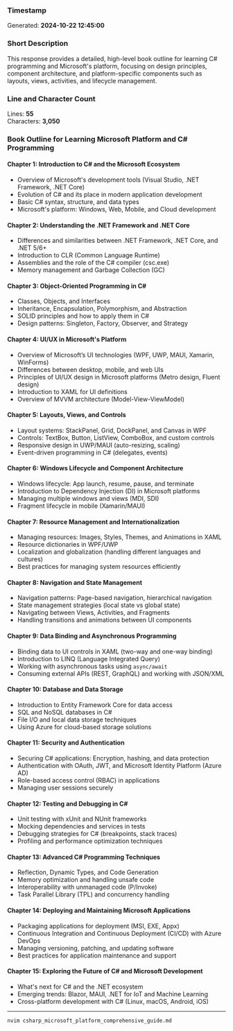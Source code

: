 ### Timestamp
Generated: **2024-10-22 12:45:00**

### Short Description
This response provides a detailed, high-level book outline for learning C# programming and Microsoft's platform, focusing on design principles, component architecture, and platform-specific components such as layouts, views, activities, and lifecycle management.

### Line and Character Count
Lines: **55**  
Characters: **3,050**

### Book Outline for Learning Microsoft Platform and C# Programming

#### Chapter 1: **Introduction to C# and the Microsoft Ecosystem**
- Overview of Microsoft's development tools (Visual Studio, .NET Framework, .NET Core)
- Evolution of C# and its place in modern application development
- Basic C# syntax, structure, and data types
- Microsoft's platform: Windows, Web, Mobile, and Cloud development

#### Chapter 2: **Understanding the .NET Framework and .NET Core**
- Differences and similarities between .NET Framework, .NET Core, and .NET 5/6+
- Introduction to CLR (Common Language Runtime)
- Assemblies and the role of the C# compiler (csc.exe)
- Memory management and Garbage Collection (GC)

#### Chapter 3: **Object-Oriented Programming in C#**
- Classes, Objects, and Interfaces
- Inheritance, Encapsulation, Polymorphism, and Abstraction
- SOLID principles and how to apply them in C#
- Design patterns: Singleton, Factory, Observer, and Strategy

#### Chapter 4: **UI/UX in Microsoft's Platform**
- Overview of Microsoft’s UI technologies (WPF, UWP, MAUI, Xamarin, WinForms)
- Differences between desktop, mobile, and web UIs
- Principles of UI/UX design in Microsoft platforms (Metro design, Fluent design)
- Introduction to XAML for UI definitions
- Overview of MVVM architecture (Model-View-ViewModel)

#### Chapter 5: **Layouts, Views, and Controls**
- Layout systems: StackPanel, Grid, DockPanel, and Canvas in WPF
- Controls: TextBox, Button, ListView, ComboBox, and custom controls
- Responsive design in UWP/MAUI (auto-resizing, scaling)
- Event-driven programming in C# (delegates, events)

#### Chapter 6: **Windows Lifecycle and Component Architecture**
- Windows lifecycle: App launch, resume, pause, and terminate
- Introduction to Dependency Injection (DI) in Microsoft platforms
- Managing multiple windows and views (MDI, SDI)
- Fragment lifecycle in mobile (Xamarin/MAUI)

#### Chapter 7: **Resource Management and Internationalization**
- Managing resources: Images, Styles, Themes, and Animations in XAML
- Resource dictionaries in WPF/UWP
- Localization and globalization (handling different languages and cultures)
- Best practices for managing system resources efficiently

#### Chapter 8: **Navigation and State Management**
- Navigation patterns: Page-based navigation, hierarchical navigation
- State management strategies (local state vs global state)
- Navigating between Views, Activities, and Fragments
- Handling transitions and animations between UI components

#### Chapter 9: **Data Binding and Asynchronous Programming**
- Binding data to UI controls in XAML (two-way and one-way binding)
- Introduction to LINQ (Language Integrated Query)
- Working with asynchronous tasks using `async/await`
- Consuming external APIs (REST, GraphQL) and working with JSON/XML

#### Chapter 10: **Database and Data Storage**
- Introduction to Entity Framework Core for data access
- SQL and NoSQL databases in C#
- File I/O and local data storage techniques
- Using Azure for cloud-based storage solutions

#### Chapter 11: **Security and Authentication**
- Securing C# applications: Encryption, hashing, and data protection
- Authentication with OAuth, JWT, and Microsoft Identity Platform (Azure AD)
- Role-based access control (RBAC) in applications
- Managing user sessions securely

#### Chapter 12: **Testing and Debugging in C#**
- Unit testing with xUnit and NUnit frameworks
- Mocking dependencies and services in tests
- Debugging strategies for C# (breakpoints, stack traces)
- Profiling and performance optimization techniques

#### Chapter 13: **Advanced C# Programming Techniques**
- Reflection, Dynamic Types, and Code Generation
- Memory optimization and handling unsafe code
- Interoperability with unmanaged code (P/Invoke)
- Task Parallel Library (TPL) and concurrency handling

#### Chapter 14: **Deploying and Maintaining Microsoft Applications**
- Packaging applications for deployment (MSI, EXE, Appx)
- Continuous Integration and Continuous Deployment (CI/CD) with Azure DevOps
- Managing versioning, patching, and updating software
- Best practices for application maintenance and support

#### Chapter 15: **Exploring the Future of C# and Microsoft Development**
- What's next for C# and the .NET ecosystem
- Emerging trends: Blazor, MAUI, .NET for IoT and Machine Learning
- Cross-platform development with C# (Linux, macOS, Android, iOS)

---

```bash
nvim csharp_microsoft_platform_comprehensive_guide.md
```
